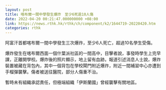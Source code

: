 ```yaml
---
layout: post
title: 喀布爾一間中學發生爆炸　至少6死逾10人傷
date: 2022-04-20 00:21:47.000000000 +08:00
link: https://news.rthk.hk/rthk/ch/component/k2/1644719-20220420.htm
categories: rthk
---
```


阿富汗首都喀布爾一間中學發生三次爆炸，至少6人死亡，超過10名學生受傷。

爆炸發生在喀布爾西面一個什葉派社區的一間高中，目擊者說，事發時學生上完早課，正離開學校。爆炸後的照片顯示，地上留有血跡。報道引述消息人士說，爆炸裝置被藏在背包內，其中一個背包在學校閘門附近爆炸，附近一間補習中心亦遭到手榴彈襲擊。傷者被送往醫院，部分人傷重不治。

暫時未有組織承認責任，但極端組織「伊斯蘭國」曾經襲擊有關地區。
